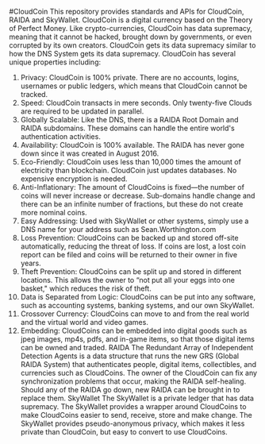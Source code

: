 #CloudCoin
This repository provides standards and APIs for CloudCoin, RAIDA and SkyWallet.
CloudCoin is a digital currency based on the Theory of Perfect Money. Like crypto-currencies, CloudCoin has data supremacy, meaning that it cannot be hacked, brought down by governments, or even corrupted by its own creators. CloudCoin gets its data supremacy similar to how the DNS System gets its data supremacy. CloudCoin has several unique properties including:
1.	Privacy:  CloudCoin is 100% private. There are no accounts, logins, usernames or public ledgers, which means that CloudCoin cannot be tracked. 
2.	Speed: CloudCoin transacts in mere seconds. Only twenty-five Clouds are required to be updated in parallel.
3.	Globally Scalable: Like the DNS, there is a RAIDA Root Domain and RAIDA subdomains. These domains can handle the entire world's authentication activities.
4.	Availability: CloudCoin is 100% available. The RAIDA has never gone down since it was created in August 2016.
5.	Eco-Friendly: CloudCoin uses less than 10,000 times the amount of electricity than blockchain. CloudCoin just updates databases. No expensive encryption is needed.
6.	Anti-Inflationary: The amount of CloudCoins is fixed—the number of coins will never increase or decrease. Sub-domains handle change and there can be an infinite number of fractions, but these do not create more nominal coins.
7.	Easy Addressing: Used with SkyWallet or other systems, simply use a DNS name for your address such as Sean.Worthington.com
8.	Loss Prevention: CloudCoins can be backed up and stored off-site automatically, reducing the threat of loss. If coins are lost, a lost coin report can be filed and coins will be returned to their owner in five years. 
9.	Theft Prevention: CloudCoins can be split up and stored in different locations. This allows the owner to “not put all your eggs into one basket," which reduces the risk of theft.
10.	Data is Separated from Logic: CloudCoins can be put into any software, such as accounting systems, banking systems, and our own SkyWallet.
11.	Crossover Currency: CloudCoins can move to and from the real world and the virtual world and video games.
12.	Embedding: CloudCoins can be embedded into digital goods such as jpeg images, mp4s, pdfs, and in-game items, so that those digital items can be owned and traded.
RAIDA
The Redundant Array of Independent Detection Agents is a data structure that runs the new GRS (Global RAIDA System) that authenticates people, digital items, collectibles, and currencies such as CloudCoins. The owner of the CloudCoin can fix any synchronization problems that occur, making the RAIDA self-healing. Should any of the RAIDA go down, new RAIDA can be brought in to replace them.
SkyWallet
The SkyWallet is a private ledger that has data supremacy. The SkyWallet provides a wrapper around CloudCoins to make CloudCoins easier to send, receive, store and make change. The SkyWallet provides pseudo-anonymous privacy, which makes it less private than CloudCoin, but easy to convert to use CloudCoins.
